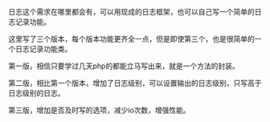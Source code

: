 日志这个需求在哪里都会有，可以用现成的日志框架，也可以自己写一个简单的日志记录功能。

这里写了三个版本，每个版本功能更齐全一点，但是即使第三个，也是很简单的一个日志记录功能类。

第一版，相信只要学过几天php的都能立马写出来，就是一个方法的封装。

第二版，相比第一个版本，增加了日志级别，可以设置输出的日志级别，只写高于日志级别的日志。

第三版，增加是否及时写的选项，减少io次数，增强性能。
